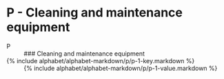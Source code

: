 <div data-role="collapsible" data-inset="false">
	<h1 class="cart-collapsible-div">P - Cleaning and maintenance equipment</h1>

<dl>

<dt class="alphabet-table-key-two">
<div markdown="1">
P
</div>
</dt>
<dd class="alphabet-table-value">
<div markdown="1">
### Cleaning and maintenance equipment
</div>
</dd>

<dt>	
<div markdown="1">
{% include alphabet/alphabet-markdown/p/p-1-key.markdown %}
</div>
</dt>
<dd>
<div markdown="1">
{% include alphabet/alphabet-markdown/p/p-1-value.markdown %}
</div>
</dd>



</dl>

</div>